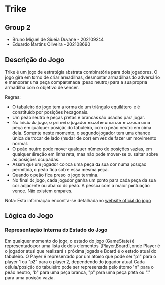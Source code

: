 # Trike

## Group 2
- Bruno Miguel de Siuéia Duvane - 202109244
- Eduardo Martins Oliveira - 202108690

## Descrição do Jogo
  Trike é um jogo de estratégia abstrata combinatória para dois jogadores. O jogo gira em torno de criar armadilhas, desmontar armadilhas do adversário e manobrar uma peça compartilhada (peão neutro) para a sua própria armadilha com o objetivo de vencer.
  
  Regras: 
  - O tabuleiro do jogo tem a forma de um triângulo equilátero, e é constituído por posições hexagonais.
  - Um peão neutro e peças pretas e brancas são usadas para jogar.
  - No início do jogo, o primeiro jogador escolhe uma cor e coloca uma peça em qualquer posição do tabuleiro, com o peão neutro em cima dela. Somente neste momento, o segundo jogador tem uma chance única de trocar de lado (mudar de cor) em vez de fazer um movimento normal.
  - O peão neutro pode mover qualquer número de posições vazias, em qualquer direção em linha reta, mas não pode mover-se ou saltar sobre as posições ocupadas.
  - Assim que um jogador coloca uma peça da sua cor numa posição permitida, o peão fica sobre essa mesma peça.
  - Quando o peão fica preso, o jogo termina.
  - No final do jogo, cada jogador ganha um ponto para cada peça da sua cor adjacente ou abaixo do peão. A pessoa com a maior pontuação vence. Não existem empates.
    
Nota: Esta informação encontra-se detalhada no [website oficial do jogo](https://boardgamegeek.com/boardgame/307379/trike)

## Lógica do Jogo
### Representação Interna do Estado do Jogo
  Em qualquer momento do jogo, o estado do jogo (GameState) é representado por uma lista de dois elementos: [Player,Board], onde Player é o jogador atual que realizará a próxima jogada e Board é o estado atual do tabuleiro.
  O Player é representado por um átomo que pode ser "p1" para o player 1 ou "p2" para o player 2, dependendo do jogador atual. Cada célula/posição do tabuleiro pode ser representada pelo átomo "n" para o peão neutro, "b" para uma peça branca, "p" para uma peça preta ou "." para uma posição vazia. 

